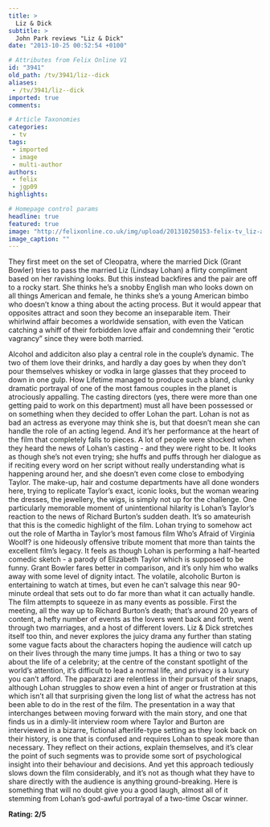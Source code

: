 ```yaml
---
title: >
  Liz & Dick
subtitle: >
  John Park reviews "Liz & Dick"
date: "2013-10-25 00:52:54 +0100"

# Attributes from Felix Online V1
id: "3941"
old_path: /tv/3941/liz--dick
aliases:
 - /tv/3941/liz--dick
imported: true
comments:

# Article Taxonomies
categories:
 - tv
tags:
 - imported
 - image
 - multi-author
authors:
 - felix
 - jgp09
highlights:

# Homepage control params
headline: true
featured: true
image: "http://felixonline.co.uk/img/upload/201310250153-felix-tv_liz-and-dick.jpg"
image_caption: ""
---
```


They first meet on the set of Cleopatra, where the married Dick (Grant Bowler) tries to pass the married Liz (Lindsay Lohan) a flirty compliment based on her ravishing looks. But this instead backfires and the pair are off to a rocky start. She thinks he’s a snobby English man who looks down on all things American and female, he thinks she’s a young American bimbo who doesn’t know a thing about the acting process. But it would appear that opposites attract and soon they become an inseparable item. Their whirlwind affair becomes a worldwide sensation, with even the Vatican catching a whiff of their forbidden love affair and condemning their “erotic vagrancy” since they were both married.

Alcohol and addiciton also play a central role in the couple’s dynamic. The two of them love their drinks, and hardly a day goes by when they don’t pour themselves whiskey or vodka in large glasses that they proceed to down in one gulp.
 How Lifetime managed to produce such a bland, clunky dramatic portrayal of one of the most famous couples in the planet is atrociously appalling. The casting directors (yes, there were more than one getting paid to work on this department) must all have been possessed or on something when they decided to offer Lohan the part. Lohan is not as bad an actress as everyone may think she is, but that doesn’t mean she can handle the role of an acting legend. And it’s her performance at the heart of the film that completely falls to pieces. A lot of people were shocked when they heard the news of Lohan’s casting - and they were right to be.
 It looks as though she’s not even trying; she huffs and puffs through her dialogue as if reciting every word on her script without really understanding what is happening around her, and she doesn’t even come close to embodying Taylor. The make-up, hair and costume departments have all done wonders here, trying to replicate Taylor’s exact, iconic looks, but the woman wearing the dresses, the jewellery, the wigs, is simply not up for the challenge. One particularly memorable moment of unintentional hilarity is Lohan’s Taylor’s reaction to the news of Richard Burton’s sudden death. It’s so amateurish that this is the comedic highlight of the film. Lohan trying to somehow act out the role of Martha in Taylor’s most famous film Who’s Afraid of Virginia Woolf? is one hideously offensive tribute moment that more than taints the excellent film’s legacy. It feels as though Lohan is performing a half-hearted comedic sketch - a parody of Elizabeth Taylor which is supposed to be funny.
 Grant Bowler fares better in comparison, and it’s only him who walks away with some level of dignity intact. The volatile, alcoholic Burton is entertaining to watch at times, but even he can’t salvage this near 90-minute ordeal that sets out to do far more than what it can actually handle.
 The film attempts to squeeze in as many events as possible. First the meeting, all the way up to Richard Burton’s death; that’s around 20 years of content, a hefty number of events as the lovers went back and forth, went through two marriages, and a host of different lovers. Liz & Dick stretches itself too thin, and never explores the juicy drama any further than stating some vague facts about the characters hoping the audience will catch up on their lives through the many time jumps.
 It has a thing or two to say about the life of a celebrity; at the centre of the constant spotlight of the world’s attention, it’s difficult to lead a normal life, and privacy is a luxury you can’t afford. The paparazzi are relentless in their pursuit of their snaps, although Lohan struggles to show even a hint of anger or frustration at this which isn’t all that surprising given the long list of what the actress has not been able to do in the rest of the film.
 The presentation in a way that interchanges between moving forward with the main story, and one that finds us in a dimly-lit interview room where Taylor and Burton are interviewed in a bizarre, fictional afterlife-type setting as they look back on their history, is one that is confused and requires Lohan to speak more than necessary. They reflect on their actions, explain themselves, and it’s clear the point of such segments was to provide some sort of psychological insight into their behaviour and decisions. And yet this approach tediously slows down the film considerably, and it’s not as though what they have to share directly with the audience is anything ground-breaking.
 Here is something that will no doubt give you a good laugh, almost all of it stemming from Lohan’s god-awful portrayal of a two-time Oscar winner.

__Rating: 2/5__
